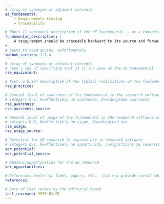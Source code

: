 ```yaml
---
# array of synonyms or adjacent concepts
se_fundamental:
    - Requirements tracing
    - traceability

# Short (1 sentence) description of the SE fundamental -- as a convenience
fundamental_description: |
    A requirement should be traceable backward to its source and forward to its implementing design entities.
#
# Seems to need quotes, unfortunately
swebok_section: 1.7.4

# array of synonyms or adjacent concepts
# need a way of specifying that it is the same as the se_fundamental
rse_equivalent:

# Text, a brief description of the typical realizations of the fundamental, in RSE practice
rse_practice:

# General level of awareness of the fundamental in the research software community
# integers 0-3, 0=effectively no awareness, 3=widespread awareness
rse_awareness: 
rse_awareness_source: 

# General level of usage of the fundamental in the research software community
# integers 0-3, 0=effectively no usage, 3=widespread use
rse_usage:
rse_usage_source:

# Potential for SE research to improve use in research software
# integers 0-3, 0=effectively no opportunity, 3=significant SE research beneficial
ser_potential:
ser_potential_source:

# Reasons/opportunities for the SE research
ser_opportunities:

# References (external links, papers, etc., that may provide useful connections)
references:

# Date of last review by the editorial board
last_reviewed: 1970-01-01
---
```

